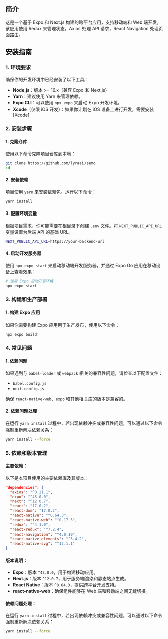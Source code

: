 ## 简介
这是一个基于 Expo 和 Next.js 构建的跨平台应用，支持移动端和 Web 端开发。该应用使用 Redux 来管理状态，Axios 处理 API 请求，React Navigation 处理页面路由。

## 安装指南

### 1. 环境要求
确保你的开发环境中已经安装了以下工具：
- **Node.js**：版本 >= 16.x（兼容 Expo 和 Next.js）
- **Yarn**：建议使用 Yarn 来管理依赖。
- **Expo CLI**：可以使用 `npx expo` 来启动 Expo 开发环境。
- **Xcode**（仅限 iOS 开发）：如果你计划在 iOS 设备上进行开发，需要安装 [Xcode]

### 2. 安装步骤

#### 1. 克隆仓库

使用以下命令克隆项目仓库到本地：

```bash
git clone https://github.com/lyraai/semo
cd 
```

#### 2. 安装依赖

项目使用 `yarn` 来安装依赖包。运行以下命令：

```bash
yarn install
```

#### 3. 配置环境变量

根据项目需求，你可能需要在根目录下创建 `.env` 文件。将 `NEXT_PUBLIC_API_URL` 变量设置为后端 API 的基础 URL。

```bash
NEXT_PUBLIC_API_URL=https://your-backend-url
```

#### 4. 启动开发服务器

使用 `npx expo start` 来启动移动端开发服务器，并通过 Expo Go 应用在移动设备上查看效果：

```bash
# 使用 Expo 启动开发环境
npx expo start
```


### 3. 构建和生产部署

#### 1. 构建 Expo 应用

如果你需要构建 Expo 应用用于生产发布，使用以下命令：

```bash
npx expo build
```

### 4. 常见问题

#### 1. 依赖问题
如果遇到与 `babel-loader` 或 `webpack` 相关的兼容性问题，请检查以下配置文件：
- `babel.config.js`
- `next.config.js`

确保 `react-native-web`、`expo` 和其他相关库的版本是兼容的。

#### 2. 依赖问题处理

在运行 `yarn install` 过程中，若出现依赖冲突或兼容性问题，可以通过以下命令强制重新解决依赖关系：

```bash
yarn install --force
```

### 5. 依赖和版本管理

#### 主要依赖：
以下是本项目使用的主要依赖库及其版本：

```json
"dependencies": {
  "axios": "^0.21.1",
  "expo": "^45.0.0",
  "next": "^12.0.7",
  "react": "17.0.2",
  "react-dom": "17.0.2",
  "react-native": "^0.64.3",
  "react-native-web": "^0.17.5",
  "redux": "^4.1.0",
  "react-redux": "^7.2.4",
  "react-navigation": "^4.0.10",
  "react-native-elements": "^3.4.2",
  "react-native-svg": "^12.1.1"
}
```

#### 版本说明：
- **Expo**：版本 `^45.0.0`，用于构建移动应用。
- **Next.js**：版本 `^12.0.7`，用于服务端渲染和静态站点生成。
- **React Native**：版本 `^0.64.3`，提供跨平台开发支持。
- **react-native-web**：确保组件能够在 Web 端和移动端之间无缝切换。

#### 依赖问题处理：
在运行 `yarn install` 过程中，若出现依赖冲突或兼容性问题，可以通过以下命令强制重新解决依赖关系：

```bash
yarn install --force
```

